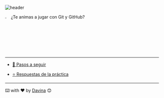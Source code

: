 


![header](https://capsule-render.vercel.app/api?type=waving&color=auto&height=260&section=header&text=1ª%20práctica%20con%20GIT&fontSize=90&animation=fadeIn&fontAlignY=38&desc=Davina%20Medina&descAlignY=61&descAlign=87)




<p>
<img style={ width=3%}  src="https://media0.giphy.com/media/du3J3cXyzhj75IOgvA/200.webp?cid=ecf05e47la3hapez3v3flf85kzah2ev2u3n76pjdicmx2rx9&rid=200.webp&ct=g" alt="alt text" title="GIT"/> 
 ¿Te animas a jugar con Git y GitHub?</p>
 
 ____________________


- [ 👣 Pasos a seguir ]()


- [  ⭐ Respuestas de la práctica]()

__________
  ⌨️ with ❤️ by [Davina](https://www.linkedin.com/in/davinamedina/) 😊
